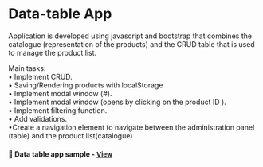 
# Data-table App

Application is developed using javascript and bootstrap that combines the catalogue (representation of the products) and the CRUD table that is used to manage the product list. 

Main tasks:
<br>• Implement CRUD.
<br>• Saving/Rendering products with localStorage
<br>• Implement modal window (#).
<br>• Implement modal window (opens by clicking on the product ID ).
<br>• Implement filtering function.
<br>• Add validations.
<br>•Create a navigation element to navigate between the administration panel (table) and the product list(catalogue)

<h4>🔹  Data table app sample - <a href="https://simonakom.github.io/data-table-app/admin.html" style="font-size:small;">View</a><h4>


